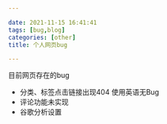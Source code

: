 ```yaml
---

date: 2021-11-15 16:41:41
tags: [bug,blog] 
categories: [other]
title: 个人网页bug

---
```

目前网页存在的bug

* 分类、标签点击链接出现404 使用英语无Bug 
* 评论功能未实现
* 谷歌分析设置

